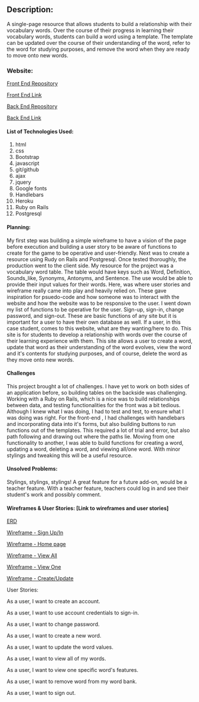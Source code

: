 ## Description:
A single-page resource that allows students to build a relationship with their vocabulary words. Over the course of their progress in learning their vocabulary words, students can build a word using a template. The template can be updated over the course of their understanding of the word, refer to the word for studying purposes, and remove the word when they are ready to move onto new words.

### Website:
[Front End Repository](https://github.com/northross/project-two-client)

[Front End Link](https://northross.github.io/project-two-client/)

[Back End Repository](https://github.com/northross/project-two)

[Back End Link](https://northrossproduction.herokuapp.com/)

#### List of Technologies Used:
1. html
2. css
3. Bootstrap
4. javascript
5. git/github
6. ajax
7. jquery
8. Google fonts
9. Handlebars
10. Heroku
11. Ruby on Rails
12. Postgresql

#### Planning:
My first step was building a simple wireframe to have a vision of the page before execution and building a user story to be aware of functions to create for the game to be operative and user-friendly.
Next was to create a resource using Rudy on Rails and Postgresql. Once tested thoroughly, the production went to the client side.
My resource for the project was a vocabulary word table. The table would have keys such as Word, Definition, Sounds_like, Synonyms, Antonyms, and Sentence. The use would be able to provide their input values for their words.
Here, was where user stories and wireframe really came into play and heavily relied on. These gave inspiration for psuedo-code and how someone was to interact with the website and how the website was to be responsive to the user.
I went down my list of functions to be operative for the user. Sign-up, sign-in, change password, and sign-out. These are basic functions of any site but it is important for a user to have their own database as well.
If a user, in this case student, comes to this website, what are they wanting/here to do. This site is for students to develop a relationship with words over the course of their learning experience with them. This site allows a user to create a word, update that word as their understanding of the word evolves, view the word and it's contents for studying purposes, and of course, delete the word as they move onto new words.


#### Challenges
This project brought a lot of challenges. I have yet to work on both sides of an application before, so building tables on the backside was challenging. Working with a Ruby on Rails, which is a nice was to build relationships between data, and testing functionalities for the front was a bit tedious. Although I knew what I was doing, I had to test and test, to ensure what I was doing was right.
For the front-end , I had challenges with handlebars and incorporating data into it's forms, but also building buttons to run functions out of the templates. This required a lot of trial and error, but also path following and drawing out where the paths lie. Moving from one functionality to another, I was able to build functions for creating a word, updating a word, deleting a word, and viewing all/one word. With minor stylings and tweaking this will be a useful resource.


#### Unsolved Problems:
Stylings, stylings, stylings!
A great feature for a future add-on, would be a teacher feature.
With a teacher feature, teachers could log in and see their student's work and possibly comment.

#### Wireframes & User Stories: [Link to wireframes and user stories]
[ERD](https://imgur.com/O2nPDnC)

[Wireframe - Sign Up/In](https://imgur.com/zRLFnko)

[Wireframe - Home page](https://imgur.com/MSgLvS2)

[Wireframe - View All](https://imgur.com/WSLsJ0e)

[Wireframe - View One](https://imgur.com/21sV2aM)

[Wireframe - Create/Update](https://imgur.com/g0RRnIO)

User Stories:

As a user, I want to create an account.

As a user, I want to use account credentials to sign-in.

As a user, I want to change password.

As a user, I want to create a new word.

As a user, I want to update the word values.

As a user, I want to view all of my words.

As a user, I want to view one specific word's features.

As a user, I want to remove word from my word bank.

As a user, I want to sign out.
